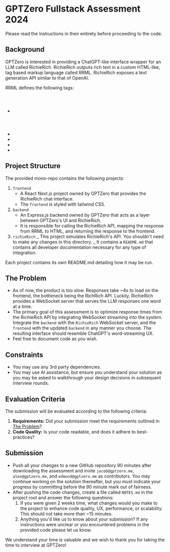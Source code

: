# GPTZero Fullstack Assessment 2024

Please read the instructions in their entirety before proceeding to the code.

## Background

GPTZero is interested in providing a ChatGPT-like interface wrapper for an LLM called RichieRich. RichieRich outputs rich text in a custom HTML-like, tag based markup language called RRML. RichieRich exposes a text generation API similar to that of OpenAI.

RRML defines the following tags:
- <header></header>
- <subheader></subheader>
- <body></body>
- <card></card>
- <link href="https://example.com"></link>

## Project Structure

The provided mono-repo contains the following projects:

1. `frontend`
   - A React Next.js project owned by GPTZero that provides the RichieRich chat interface.
   - The `frontend` is styled with tailwind CSS.
2. `backend`
   - An Express.js backend owned by GPTZero that acts as a layer between GPTZero's UI and RichieRich.
   - It is responsible for calling the RichieRich API, mapping the response from RRML to HTML, and returning the response to the frontend.
3. `richieRich`
   _ This project simulates RichieRich's API. You shouldn't need to make any changes in this directory.
   _ It contains a `README.md` that contains all developer documentation necessary for any type of integration.
   
Each project contains its own README.md detailing how it may be run.

## The Problem

- As of now, the product is too slow. Responses take ~4s to load on the frontend, the bottleneck being the RichRich API. Luckily, RichieRich provides a WebSocket server that serves the LLM responses one word at a time.
- The primary goal of this assessment is to optimize response times from the RichieRich API by integrating WebSocket streaming into the system. Integrate the `backend` with the `RichieRich` WebSocket server, and the `frontend` with the updated `backend` in any manner you choose. The resulting interface should resemble ChatGPT's word-streaming UX.
- Feel free to document code as you wish.

## Constraints

- You may use any 3rd party dependencies.
- You may use AI assistance, but ensure you understand your solution as you may be asked to walkthrough your design decisions in subsequent interview rounds.

## Evaluation Criteria

The submission will be evaluated according to the following criteria:

1. **Requirements:** Did your submission meet the requirements outlined in [The Problem](#the-problem)?
2. **Code Quality:** Is your code readable, and does it adhere to best-practices?

## Submission

- Push all your changes to a new GitHub repository 90 minutes after downloading the assessment and invite `jacob@gptzero.me`, `alex@gptzero.me`, and `edmond@gptzero.me` as contributors. You may continue working on the solution thereafter, but you must indicate your progress by committing before the 90 minute mark out of fairness.
- After pushing the code changes, create a file called `NOTES.md` in the project root and answer the following questions:
  1. If you were given 2 weeks time, what changes would you make to the project to enhance code quality, UX, performance, or scalability. This should not take more than ~15 minutes.
  2. Anything you'd like us to know about your submission? If any instructions were unclear or you encountered problems in the provided code please let us know.

We understand your time is valuable and we wish to thank you for taking the time to interview at GPTZero!

